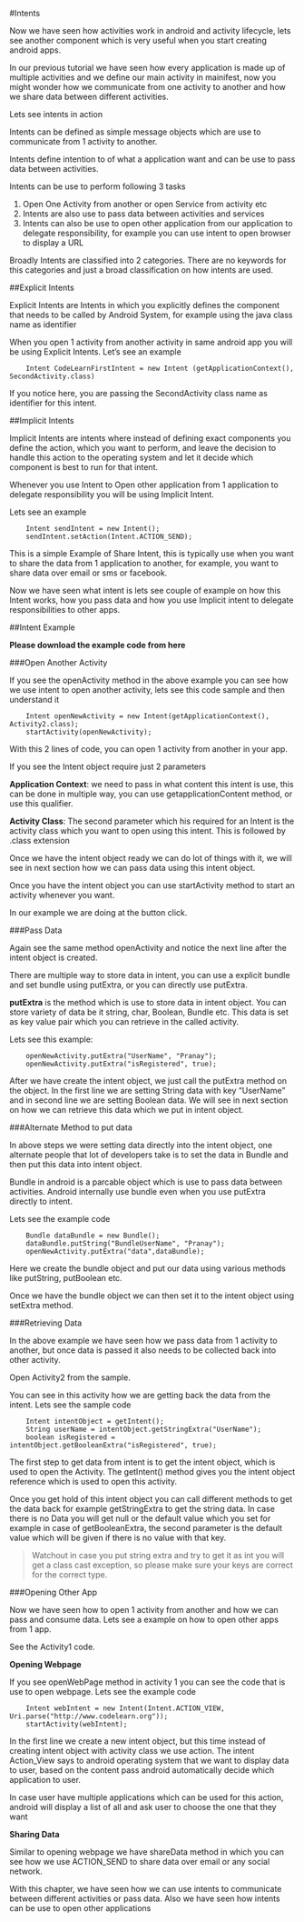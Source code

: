 #Intents 

Now we have seen how activities work in android and activity lifecycle, lets see another component which is very useful when you start creating android apps. 

In our previous tutorial we have seen how every application is made up of multiple activities and we define our main activity in mainifest, now you might wonder how we communicate from one activity to another and how we share data between different activities. 

Lets see intents in action


Intents can be defined as simple message objects which are use to communicate from 1 activity to another. 

Intents define intention to of what a application want and can be use to pass data between activities. 

Intents can be use to perform following 3 tasks 

1.	Open One Activity from another or open Service from activity etc
2.	Intents are also use to pass data between activities and services
3.	Intents can also be use to open other application from our application to delegate responsibility, for example you can use intent to open browser to display a URL

Broadly Intents are classified into 2 categories. There are no keywords for this categories and just a broad classification on how intents are used. 

##Explicit Intents

Explicit Intents are Intents in which you explicitly defines the component that needs to be called by Android System, for example using the java class name as identifier 

When you open 1 activity from another activity in same android app you will be using Explicit Intents. Let’s see an example 

		Intent CodeLearnFirstIntent = new Intent (getApplicationContext(), SecondActivity.class)

If you notice here, you are passing the SecondActivity class name as identifier for this intent. 

##Implicit Intents

Implicit Intents are intents where instead of defining exact components you define the action, which you want to perform, and leave the decision to handle this action to the operating system and let it decide which component is best to run for that intent. 

Whenever you use Intent to Open other application from 1 application to delegate responsibility you will be using Implicit Intent. 

Lets see an example

		Intent sendIntent = new Intent();
		sendIntent.setAction(Intent.ACTION_SEND);

This is a simple Example of Share Intent, this is typically use when you want to share the data from 1 application to another, for example, you want to share data over email or sms or facebook. 


Now we have seen what intent is lets see couple of example on how this Intent works, how you pass data and how you use Implicit intent to delegate responsibilities to other apps. 

##Intent Example

**Please download the example code from here**

###Open Another Activity

If you see the openActivity method in the above example you can see how we use intent to open another activity, lets see this code sample and then understand it

		Intent openNewActivity = new Intent(getApplicationContext(), Activity2.class);
		startActivity(openNewActivity);

With this 2 lines of code, you can open 1 activity from another in your app. 

If you see the Intent object require just 2 parameters

**Application Context**: we need to pass in what content this intent is use, this can be done in multiple way, you can use getapplicationContent method, or use this qualifier. 

**Activity Class**: The second parameter which his required for an Intent is the activity class which you want to open using this intent. This is followed by .class extension 

Once we have the intent object ready we can do lot of things with it, we will see in next section how we can pass data using this intent object. 

Once you have the intent object you can use startActivity method to start an activity whenever you want. 

In our example we are doing at the button click.  

###Pass Data

Again see the same method openActivity and notice the next line after the intent object is created.  

There are multiple way to store data in intent, you can use a explicit bundle and set bundle using putExtra, or you can directly use putExtra. 

**putExtra** is the method which is use to store data in intent object. You can store variety of data  be it string, char, Boolean, Bundle etc. This data is set as key value pair which you can retrieve in the called activity. 

Lets see this example: 

		openNewActivity.putExtra("UserName", "Pranay");
		openNewActivity.putExtra("isRegistered", true);

After we have create the intent object, we just call the putExtra method on the object. In the first line we are setting String data with key “UserName” and in second line we are setting Boolean data. We will see in next section on how we can retrieve this data which we put in intent object. 

###Alternate Method to put data

In above steps we were setting data directly into the intent object, one alternate people that lot of developers take is to set the data in Bundle and then put this data into intent object. 

Bundle in android is a parcable object which is use to pass data between activities. Android internally use bundle even when you use putExtra directly to intent. 

Lets see the example code

		Bundle dataBundle = new Bundle();
		dataBundle.putString("BundleUserName", "Pranay");
		openNewActivity.putExtra("data",dataBundle);

Here we create the bundle object and put our data using various methods like putString, putBoolean etc. 

Once we have the bundle object we can then set it to the intent object using setExtra method. 


###Retrieving Data

In the above example we have seen how we pass data from 1 activity to another, but once data is passed it also needs to be collected back into other activity. 

Open Activity2 from the sample. 

You can see in this activity how we are getting back the data from the intent. Lets see the sample code

		Intent intentObject = getIntent();
		String userName = intentObject.getStringExtra("UserName");
		boolean isRegistered = intentObject.getBooleanExtra("isRegistered", true);


The first step to get data from intent is to get the intent object, which is used to open the Activity. The getIntent() method gives you the intent object reference which is used to open this activity. 

Once you get hold of this intent object you can call different methods to get the data back for example getStringExtra to get the string data. In case there is no Data you will get null or the default value which you set for example in case of getBooleanExtra, the second parameter is the default value which will be given if there is no value with that key. 

> Watchout in case you put string extra and try to get it as int you will get a class cast exception, so please make sure your keys are correct for the correct type.


###Opening Other App

Now we have seen how to open 1 activity from another and how we can pass and consume data.  Lets see a example on how to open other apps from 1 app.

See the Activity1 code. 

**Opening Webpage**

If you see openWebPage method in activity 1 you can see the code that is use to open webpage. Lets see the example code

		Intent webIntent = new Intent(Intent.ACTION_VIEW, Uri.parse("http://www.codelearn.org"));
		startActivity(webIntent);

In the first line we create a new intent object, but this time instead of creating intent object with activity class we use action. The intent Action_View says to android operating system that we want to display data to user, based on the content pass android automatically decide which application to user. 

In case user have multiple applications which can be used for this action, android will display a list of all and ask user to choose the one that they want 


**Sharing Data**

Similar to opening webpage we have shareData method in which you can see how we use ACTION_SEND to share data over email or any social network. 

With this chapter, we have seen how we can use intents to communicate between different activities or pass data. Also we have seen how intents can be use to open other applications

<br/>
